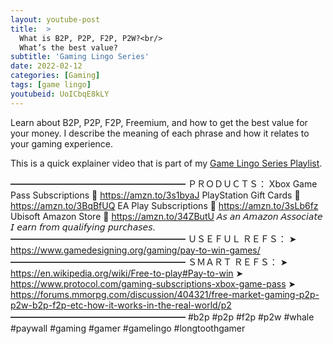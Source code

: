 ```yaml
---
layout: youtube-post
title:  >
  What is B2P, P2P, F2P, P2W?<br/>
  What’s the best value?
subtitle: 'Gaming Lingo Series'
date: 2022-02-12
categories: [Gaming]
tags: [game lingo]
youtubeid: UoICbqE8kLY
---
```


<p class="premono" markdown="1">
Learn about B2P, P2P, F2P, Freemium, and how to get the best value for your money. I describe the meaning of each phrase and how it relates to your gaming experience.

This is a quick explainer video that is part of my [Game Lingo Series Playlist](https://youtube.com/playlist?list=PLYTW1X-dTQ4RXDsasjPU2HEM5BZ2s5cu4).

━━━━━━━━━━━━━━━━━━━━
ＰＲＯＤＵＣＴＳ：
  Xbox Game Pass Subscriptions
  🛒 <https://amzn.to/3s1byaJ>
  PlayStation Gift Cards
  🛒 <https://amzn.to/3BqBfUQ>
  EA Play Subscriptions
  🛒 <https://amzn.to/3sLb6fz>
  Ubisoft Amazon Store
  🛒 <https://amzn.to/34ZButU>
  𝘈𝘴 𝘢𝘯 𝘈𝘮𝘢𝘻𝘰𝘯 𝘈𝘴𝘴𝘰𝘤𝘪𝘢𝘵𝘦 𝘐 𝘦𝘢𝘳𝘯 𝘧𝘳𝘰𝘮 𝘲𝘶𝘢𝘭𝘪𝘧𝘺𝘪𝘯𝘨 𝘱𝘶𝘳𝘤𝘩𝘢𝘴𝘦𝘴.
━━━━━━━━━━━━━━━━━━━━
ＵＳＥＦＵＬ ＲＥＦＳ：
  ➤ <https://www.gamedesigning.org/gaming/pay-to-win-games/>
━━━━━━━━━━━━━━━━━━━━
ＳＭＡＲＴ ＲＥＦＳ：
  ➤ <https://en.wikipedia.org/wiki/Free-to-play#Pay-to-win>
  ➤ <https://www.protocol.com/gaming-subscriptions-xbox-game-pass>
  ➤ <https://forums.mmorpg.com/discussion/404321/free-market-gaming-p2p-p2w-b2p-f2p-etc-how-it-works-in-the-real-world/p2>
━━━━━━━━━━━━━━━━━━━━
#b2p #p2p #f2p #p2w #whale #paywall #gaming #gamer #gamelingo #longtoothgamer
</p>
